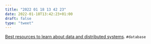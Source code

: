 ```yaml
---
title: "2022 01 18 13 42 23"
date: 2022-01-18T13:42:23+01:00
draft: false
type: "tweet"
---
```

[Best resources to learn about data and distributed systems](https://pierrezemb.fr/posts/distsys-resources/). `#database`
